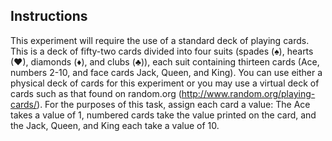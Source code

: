 ## Instructions
This experiment will require the use of a standard deck of playing cards. This is a deck of fifty-two cards divided into four suits (spades (♠), hearts (♥), diamonds (♦), and clubs (♣)), each suit containing thirteen cards (Ace, numbers 2-10, and face cards Jack, Queen, and King). You can use either a physical deck of cards for this experiment or you may use a virtual deck of cards such as that found on random.org (http://www.random.org/playing-cards/). For the purposes of this task, assign each card a value: The Ace takes a value of 1, numbered cards take the value printed on the card, and the Jack, Queen, and King each take a value of 10.
